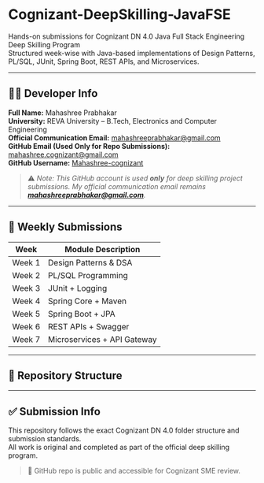 # Cognizant-DeepSkilling-JavaFSE

Hands-on submissions for Cognizant DN 4.0 Java Full Stack Engineering Deep Skilling Program  
Structured week-wise with Java-based implementations of Design Patterns, PL/SQL, JUnit, Spring Boot, REST APIs, and Microservices.

---

## 👩‍💻 Developer Info

**Full Name:** Mahashree Prabhakar  
**University:** REVA University – B.Tech, Electronics and Computer Engineering  
**Official Communication Email:** mahashreeprabhakar@gmail.com  
**GitHub Email (Used Only for Repo Submissions):** mahashree.cognizant@gmail.com  
**GitHub Username:** [Mahashree-cognizant](https://github.com/Mahashree-cognizant)

> ⚠️ _Note: This GitHub account is used **only** for deep skilling project submissions. My official communication email remains **mahashreeprabhakar@gmail.com**._

---

## 📁 Weekly Submissions

| Week     | Module Description            |
|----------|-------------------------------|
| Week 1   | Design Patterns & DSA         |
| Week 2   | PL/SQL Programming            |
| Week 3   | JUnit + Logging               |
| Week 4   | Spring Core + Maven           |
| Week 5   | Spring Boot + JPA             |
| Week 6   | REST APIs + Swagger           |
| Week 7   | Microservices + API Gateway   |

---

## 🔗 Repository Structure


---

## ✅ Submission Info

This repository follows the exact Cognizant DN 4.0 folder structure and submission standards.  
All work is original and completed as part of the official deep skilling program.

> 🔐 GitHub repo is public and accessible for Cognizant SME review.

